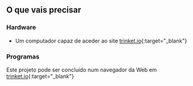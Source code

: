 ## O que vais precisar

### Hardware

+ Um computador capaz de aceder ao site [trinket.io](https://trinket.io){:target="_blank"}

### Programas

Este projeto pode ser concluído num navegador da Web em [trinket.io](https://trinket.io){:target="_blank"}